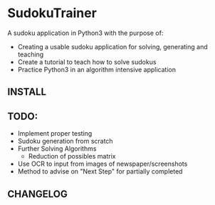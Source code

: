 # SudokuTrainer

A sudoku application in Python3 with the purpose of: 
* Creating a usable sudoku application for solving, generating and teaching
* Create a tutorial to teach how to solve sudokus
* Practice Python3 in an algorithm intensive application


## INSTALL


## TODO:

* Implement proper testing 
* Sudoku generation from scratch
* Further Solving Algorithms 
	* Reduction of possibles matrix
* Use OCR to input from images of newspaper/screenshots
* Method to advise on "Next Step" for partially completed


## CHANGELOG

